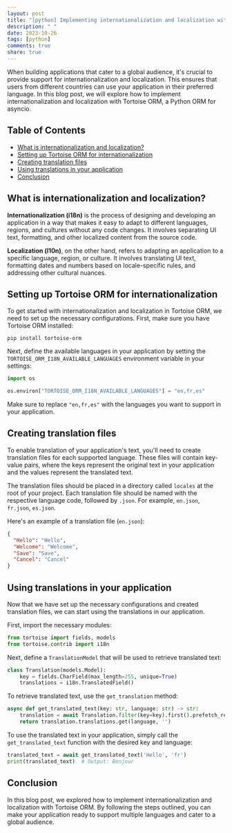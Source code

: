 ```yaml
---
layout: post
title: "[python] Implementing internationalization and localization with Tortoise ORM"
description: " "
date: 2023-10-26
tags: [python]
comments: true
share: true
---
```


When building applications that cater to a global audience, it's crucial to provide support for internationalization and localization. This ensures that users from different countries can use your application in their preferred language. In this blog post, we will explore how to implement internationalization and localization with Tortoise ORM, a Python ORM for asyncio.

## Table of Contents
- [What is internationalization and localization?](#what-is-internationalization-and-localization)
- [Setting up Tortoise ORM for internationalization](#setting-up-tortoise-orm-for-internationalization)
- [Creating translation files](#creating-translation-files)
- [Using translations in your application](#using-translations-in-your-application)
- [Conclusion](#conclusion)

## What is internationalization and localization?

**Internationalization (i18n)** is the process of designing and developing an application in a way that makes it easy to adapt to different languages, regions, and cultures without any code changes. It involves separating UI text, formatting, and other localized content from the source code.

**Localization (l10n)**, on the other hand, refers to adapting an application to a specific language, region, or culture. It involves translating UI text, formatting dates and numbers based on locale-specific rules, and addressing other cultural nuances.

## Setting up Tortoise ORM for internationalization

To get started with internationalization and localization in Tortoise ORM, we need to set up the necessary configurations. First, make sure you have Tortoise ORM installed:

```
pip install tortoise-orm
```

Next, define the available languages in your application by setting the `TORTOISE_ORM_I18N_AVAILABLE_LANGUAGES` environment variable in your settings:

```python
import os

os.environ["TORTOISE_ORM_I18N_AVAILABLE_LANGUAGES"] = "en,fr,es"
```

Make sure to replace `"en,fr,es"` with the languages you want to support in your application.

## Creating translation files

To enable translation of your application's text, you'll need to create translation files for each supported language. These files will contain key-value pairs, where the keys represent the original text in your application and the values represent the translated text.

The translation files should be placed in a directory called `locales` at the root of your project. Each translation file should be named with the respective language code, followed by `.json`. For example, `en.json`, `fr.json`, `es.json`.

Here's an example of a translation file (`en.json`):

```json
{
  "Hello": "Hello",
  "Welcome": "Welcome",
  "Save": "Save",
  "Cancel": "Cancel"
}
```

## Using translations in your application

Now that we have set up the necessary configurations and created translation files, we can start using the translations in our application.

First, import the necessary modules:

```python
from tortoise import fields, models
from tortoise.contrib import i18n
```

Next, define a `TranslationModel` that will be used to retrieve translated text:

```python
class Translation(models.Model):
    key = fields.CharField(max_length=255, unique=True)
    translations = i18n.TranslatedField()
```

To retrieve translated text, use the `get_translation` method:

```python
async def get_translated_text(key: str, language: str) -> str:
    translation = await Translation.filter(key=key).first().prefetch_related('translations')
    return translation.translations.get(language, '')
```

To use the translated text in your application, simply call the `get_translated_text` function with the desired key and language:

```python
translated_text = await get_translated_text('Hello', 'fr')
print(translated_text)  # Output: Bonjour
```

## Conclusion

In this blog post, we explored how to implement internationalization and localization with Tortoise ORM. By following the steps outlined, you can make your application ready to support multiple languages and cater to a global audience.